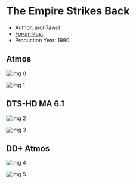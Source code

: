 # The Empire Strikes Back

* Author: aron7awol
* [Forum Post](https://www.avsforum.com/threads/bass-eq-for-filtered-movies.2995212/post-56914188)
* Production Year: 1980

## Atmos

![img 0](https://i.imgur.com/56wtqxc.jpg)

![img 1](https://i.imgur.com/ZVsqmfH.png)

## DTS-HD MA 6.1

![img 2](https://i.imgur.com/4UuxAAz.jpg)

![img 3](https://i.imgur.com/XZnKAx5.jpg)

## DD+ Atmos

![img 4](https://i.imgur.com/56wtqxc.jpg)

![img 5](https://i.imgur.com/ZVsqmfH.png)


